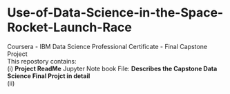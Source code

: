 # Use-of-Data-Science-in-the-Space-Rocket-Launch-Race
Coursera - IBM Data Science Professional Certificate - Final Capstone Project <br>
This repostory contains: <br>
(i) **Project ReadMe** Jupyter Note book File: **Describes the Capstone Data Science Final Projct in detail** <br>
(ii) 
